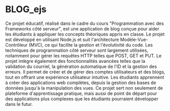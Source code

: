 # BLOG_ejs
Ce projet éducatif, réalisé dans le cadre du cours "Programmation avec des Frameworks côté serveur", est une application de blog conçue pour aider les étudiants à appliquer les concepts théoriques appris en classe. Le projet est développé en utilisant Node.js et suit l'architecture Modèle-Vue-Contrôleur (MVC), ce qui facilite la gestion et l'évolutivité du code. Les techniques de programmation côté serveur sont largement utilisées, notamment pour gérer les requêtes HTTP telles que POST, GET et PUT. Le projet intègre également des fonctionnalités avancées telles que la validation du courriel, la génération automatique de l'ID et la gestion des erreurs. Il permet de créer et de gérer des comptes utilisateurs et des blogs, tout en offrant une expérience utilisateur intuitive. Les étudiants apprennent à créer des applications web complètes, depuis la gestion des bases de données jusqu'à la manipulation des vues. Ce projet sert non seulement de plateforme d'apprentissage pratique, mais aussi de point de départ pour des applications plus complexes que les étudiants pourraient développer dans le futur.
